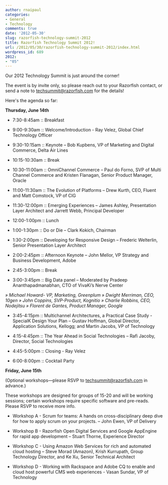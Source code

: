 ```yaml
---
author: rnaipaul
categories:
- General
- Technology
comments: true
date: '2012-05-30'
slug: razorfish-technology-summit-2012
title: Razorfish Technology Summit 2012!
url: /2012/05/30/razorfish-technology-summit-2012/index.html
wordpress_id: 689
2012:
- "05"
---
```



Our 2012 Technology Summit is just around the corner!

The event is by invite only, so please reach out to your Razorfish contact, or send a note to [techsummit@razorfish.com](mailto:techsummit@razorfish.com) for the details!

Here's the agenda so far:

**Thursday, June 14th**



	
  * 7:30-8:45am :: Breakfast

	
  * 9:00-9:30am :: Welcome/Introduction - Ray Velez, Global Chief Technology Officer

	
  * 9:30-10:15am :: Keynote – Bob Kupbens, VP of Marketing and Digital Commerce, Delta Air Lines

	
  * 10:15-10:30am :: Break

	
  * 10:30-11:00am :: OmniChannel Commerce – Paul do Forno, SVP of Multi Channel Commerce and Kristen Flanagan, Senior Product Manager, Oracle

	
  * 11:00-11:30am :: The Evolution of Platforms – Drew Kurth, CEO, Fluent and Matt Comstock, VP of CIG

	
  * 11:30-12:00pm :: Emerging Experiences – James Ashley, Presentation Layer Architect and Jarrett Webb, Principal Developer

	
  * 12:00-1:00pm :: Lunch

	
  * 1:00-1:30pm :: Do or Die – Clark Kokich, Chairman

	
  * 1:30-2:00pm :: Developing for Responsive Design – Frederic Welterlin, Senior Presentation Layer Architect

	
  * 2:00-2:45pm :: Afternoon Keynote – John Mellor, VP Strategy and Business Development, Adobe

	
  * 2:45-3:00pm :: Break

	
  * 3:00-3:45pm :: Big Data panel – Moderated by Pradeep Ananthapadmanabhan, CTO of VivaKi’s Nerve Center




_» Michael Howard- VP, Marketing, Greenplum
» Dwight Merriman, CEO, 10gen
» John Coppins, SVP-Product, Kognitio
» Charlie Robbins, CEO, Nodejitsu
» Florent de Gantes, Product Manager, Google_






	
  * 3:45-4:15pm :: Multichannel Architectures, a Practical Case Study - SpecialK Design Your Plan – Gustav Hoffman, Global Director, Application Solutions, Kellogg; and Martin Jacobs, VP of Technology

	
  * 4:15-4:45pm :: The Year Ahead in Social Technologies – Rafi Jacoby, Director, Social Technologies

	
  * 4:45-5:00pm :: Closing - Ray Velez

	
  * 6:00-8:00pm :: Cocktail Party


**Friday, June 15th**

(Optional workshops—please RSVP to [techsummit@razorfish.com](mailto:techsummit@razorfish.com) in advance.)

These workshops are designed for groups of 15-20 and will be working sessions; certain workshops require specific software and pre-reads. Please RSVP to receive more info.



	
  * Workshop A - Scrum for teams: A hands on cross-disciplinary deep dive for how to apply scrum on your projects. – John Ewen, VP of Delivery

	
  * Workshop B - Razorfish Open Digital Services and Google AppEngine for rapid app development – Stuart Thorne, Experience Director

	
  * Workshop C - Using Amazon Web Services for rich and automated cloud hosting – Steve Morad (Amazon), Krish Kurrupath, Group Technology Director, and Ke Xu, Senior Technical Architect

	
  * Workshop D - Working with Rackspace and Adobe CQ to enable and cloud host powerful CMS web experiences - Vasan Sundar, VP of Technology

